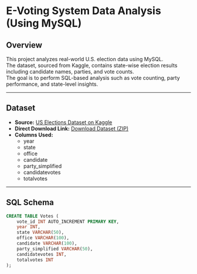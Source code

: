 # E-Voting System Data Analysis (Using MySQL)

## Overview
This project analyzes real-world U.S. election data using MySQL.  
The dataset, sourced from Kaggle, contains state-wise election results including candidate names, parties, and vote counts.  
The goal is to perform SQL-based analysis such as vote counting, party performance, and state-level insights.

---

## Dataset
- **Source:** [US Elections Dataset on Kaggle](https://www.kaggle.com/datasets/tunguz/us-elections-dataset)
- **Direct Download Link:** [Download Dataset (ZIP)](https://www.kaggle.com/datasets/tunguz/us-elections-dataset/download?datasetVersionNumber=1)
- **Columns Used:**
  - year  
  - state  
  - office  
  - candidate  
  - party_simplified  
  - candidatevotes  
  - totalvotes  

---

## SQL Schema
```sql
CREATE TABLE Votes (
    vote_id INT AUTO_INCREMENT PRIMARY KEY,
    year INT,
    state VARCHAR(50),
    office VARCHAR(100),
    candidate VARCHAR(100),
    party_simplified VARCHAR(50),
    candidatevotes INT,
    totalvotes INT
);
